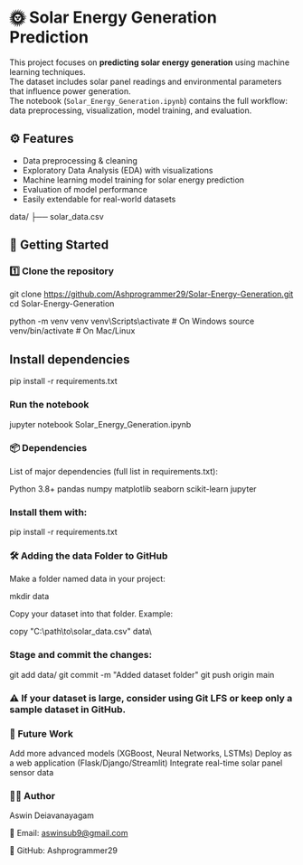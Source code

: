 # 🌞 Solar Energy Generation Prediction

This project focuses on **predicting solar energy generation** using machine learning techniques.  
The dataset includes solar panel readings and environmental parameters that influence power generation.  
The notebook (`Solar_Energy_Generation.ipynb`) contains the full workflow: data preprocessing, visualization, model training, and evaluation.

## ⚙️ Features

- Data preprocessing & cleaning  
- Exploratory Data Analysis (EDA) with visualizations  
- Machine learning model training for solar energy prediction  
- Evaluation of model performance  
- Easily extendable for real-world datasets  

data/
├── solar_data.csv

## 🚀 Getting Started

### 1️⃣ Clone the repository
git clone https://github.com/Ashprogrammer29/Solar-Energy-Generation.git
cd Solar-Energy-Generation


python -m venv venv
venv\Scripts\activate   # On Windows
source venv/bin/activate   # On Mac/Linux

##  Install dependencies

pip install -r requirements.txt

### Run the notebook

jupyter notebook Solar_Energy_Generation.ipynb



### 📦 Dependencies

List of major dependencies (full list in requirements.txt):

Python 3.8+
pandas
numpy
matplotlib
seaborn
scikit-learn
jupyter

### Install them with:

pip install -r requirements.txt


### 🛠️ Adding the data Folder to GitHub

Make a folder named data in your project:

mkdir data


Copy your dataset into that folder. Example:

copy "C:\path\to\solar_data.csv" data\


### Stage and commit the changes:

git add data/ 
git commit -m "Added dataset folder"
git push origin main


### ⚠️ If your dataset is large, consider using Git LFS or keep only a sample dataset in GitHub.


### 📌 Future Work

Add more advanced models (XGBoost, Neural Networks, LSTMs)
Deploy as a web application (Flask/Django/Streamlit)
Integrate real-time solar panel sensor data


### 👨‍💻 Author

Aswin Deiavanayagam

📧 Email: aswinsub9@gmail.com

📌 GitHub: Ashprogrammer29
